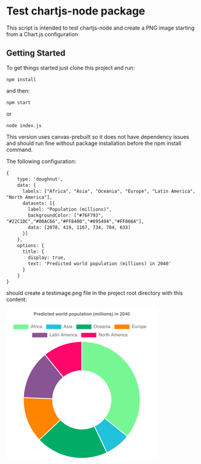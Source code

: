 # Test chartjs-node package

This script is intended to test chartjs-node and create a PNG image starting from a Chart.js configuration

## Getting Started
To get things started just clone this project and run:
```
npm install
```
and then:
```
npm start
```
or
```
node index.js
```

This version uses canvas-prebuilt so it does not have dependency issues and should run fine without package installation before the npm install command.

The following configuration:

```
{
    type: 'doughnut',
    data: {
      labels: ["Africa", "Asia", "Oceania", "Europe", "Latin America", "North America"],
      datasets: [{
        label: "Population (millions)",
        backgroundColor: ["#76F793", "#22C1DC","#00AC66","#FF8400","#895494","#FF066A"],
        data: [2078, 419, 1167, 734, 784, 633]
      }]
    },
    options: {
      title: {
        display: true,
        text: 'Predicted world population (millions) in 2040'
      }
    }
}
```

should create a testimage.png file in the project root directory with this content:

![alt text](https://github.com/rmarchet/test-chartjs-node/blob/master/testimage.png)
